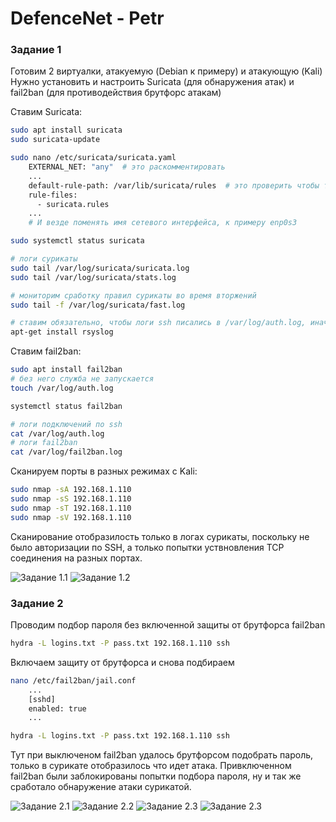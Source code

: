# DefenceNet - Petr


### Задание 1

Готовим 2 виртуалки, атакуемую (Debian к примеру) и атакующую (Kali)
Нужно установить и настроить Suricata (для обнаружения атак) и fail2ban (для противодействия брутфорс атакам)

Ставим Suricata:

```Bash
sudo apt install suricata
sudo suricata-update

sudo nano /etc/suricata/suricata.yaml
	EXTERNAL_NET: "any"  # это раскомментировать
	...
	default-rule-path: /var/lib/suricata/rules  # это проверить чтобы так было
	rule-files:
	  - suricata.rules
	...
	# И везде поменять имя сетевого интерфейса, к примеру enp0s3

sudo systemctl status suricata

# логи сурикаты
sudo tail /var/log/suricata/suricata.log
sudo tail /var/log/suricata/stats.log

# мониторим сработку правил сурикаты во время вторжений
sudo tail -f /var/log/suricata/fast.log

# ставим обязательно, чтобы логи ssh писались в /var/log/auth.log, иначе fail2ban не будет работать, он парсит эти логи
apt-get install rsyslog
```

Ставим fail2ban:

```Bash
sudo apt install fail2ban
# без него служба не запускается
touch /var/log/auth.log

systemctl status fail2ban

# логи подключений по ssh
cat /var/log/auth.log
# логи fail2ban
cat /var/log/fail2ban.log

```

Сканируем порты в разных режимах c Kali:

```Bash
sudo nmap -sA 192.168.1.110
sudo nmap -sS 192.168.1.110
sudo nmap -sT 192.168.1.110
sudo nmap -sV 192.168.1.110
```

Сканирование отобразилость только в логах сурикаты, поскольку не было авторизации по SSH, а только попытки уствновления TCP соединения на разных портах.

![Задание 1.1](https://github.com/tprvx/Netology/blob/DefenceNet/img/1.1.png?raw=true)
![Задание 1.2](https://github.com/tprvx/Netology/blob/DefenceNet/img/1.2.png?raw=true)


### Задание 2

Проводим подбор пароля без включенной защиты от брутфорса fail2ban

```Bash
hydra -L logins.txt -P pass.txt 192.168.1.110 ssh
```

Включаем защиту от брутфорса и снова подбираем

```Bash
nano /etc/fail2ban/jail.conf
	...
	[sshd]
	enabled: true
	...

hydra -L logins.txt -P pass.txt 192.168.1.110 ssh
```

Тут при выключеном fail2ban удалось брутфорсом подобрать пароль, только в сурикате отобразилось что идет атака. Привключенном fail2ban были заблокированы попытки подбора пароля, ну и так же сработало обнаружение атаки сурикатой.

![Задание 2.1](https://github.com/tprvx/Netology/blob/DefenceNet/img/2.1.png?raw=true)
![Задание 2.2](https://github.com/tprvx/Netology/blob/DefenceNet/img/2.2.png?raw=true)
![Задание 2.3](https://github.com/tprvx/Netology/blob/DefenceNet/img/2.3.png?raw=true)
![Задание 2.3](https://github.com/tprvx/Netology/blob/DefenceNet/img/2.4.png?raw=true)